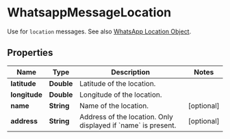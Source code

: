 

# WhatsappMessageLocation

Use for `location` messages. See also [WhatsApp Location Object](https://developers.facebook.com/docs/whatsapp/cloud-api/reference/messages#location-object).

## Properties

| Name | Type | Description | Notes |
|------------ | ------------- | ------------- | -------------|
|**latitude** | **Double** | Latitude of the location. |  |
|**longitude** | **Double** | Longitude of the location. |  |
|**name** | **String** | Name of the location. |  [optional] |
|**address** | **String** | Address of the location. Only displayed if &#x60;name&#x60; is present. |  [optional] |



